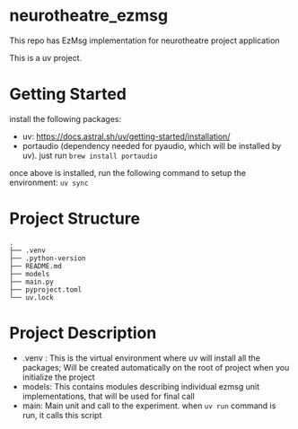 # neurotheatre_ezmsg
This repo has EzMsg implementation for neurotheatre project application

This is a uv project.

# Getting Started
install the following packages:
- uv: https://docs.astral.sh/uv/getting-started/installation/
- portaudio (dependency needed for pyaudio, which will be installed by uv). just run `brew install portaudio`

once above is installed, run the following command to setup the environment:
`uv sync`

# Project Structure
```
.
├── .venv
├── .python-version
├── README.md
├── models
├── main.py
├── pyproject.toml
└── uv.lock
```

# Project Description
- .venv : This is the virtual environment where uv will install all the packages; Will be created automatically on the root of project when you initialize the project
- models: This contains modules describing individual ezmsg unit implementations, that will be used for final call
- main: Main unit and call to the experiment. when `uv run` command is run, it calls this script